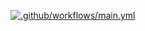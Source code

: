 [![.github/workflows/main.yml](https://github.com/Bubka-bob/test-ci_1/actions/workflows/main.yml/badge.svg)](https://github.com/Bubka-bob/test-ci_1/actions/workflows/main.yml)
